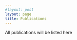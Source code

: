```yaml
---
#layout: post
layout: page
title: Publications
---
```



All publications will be listed here
